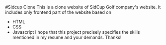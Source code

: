 #Sidcup Clone 
This is a clone website of SidCup Golf company's website.
It includes only frontend part of the website based on
- HTML
- CSS
- Javascript
I hope that this project precisely specifies the skills mentioned in my resume and your demands.
Thanks!
